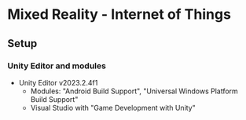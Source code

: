 # Mixed Reality - Internet of Things


## Setup


### Unity Editor and modules

- Unity Editor v2023.2.4f1
  - Modules: "Android Build Support", "Universal Windows Platform Build Support"
  - Visual Studio with "Game Development with Unity"

